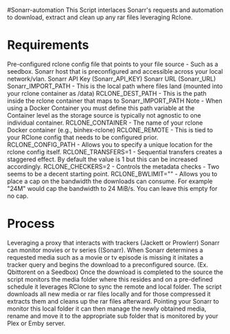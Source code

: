 #Sonarr-automation
This Script interlaces Sonarr's requests and automation to download, extract and clean up any rar files leveraging Rclone.

# Requirements
Pre-configured rclone config file that points to your file source - Such as a seedbox.
Sonarr host that is preconfigured and accessible across your local network/vlan.
Sonarr API Key (Sonarr_API_KEY)
Sonarr URL (Sonarr_URL)
Sonarr_IMPORT_PATH - This is the local path where files land (mounted into your rclone container as /data)
RCLONE_DEST_PATH - This is the path inside the rclone container that maps to Sonarr_IMPORT_PATH Note - When using a Docker Container you must define this path variable at the Container level as the storage source is typically not agnostic to one individual container.
RCLONE_CONTAINER - The name of your rclone Docker container (e.g., binhex-rclone)
RCLONE_REMOTE - This is tied to your RClone config that needs to be configured prior.
RCLONE_CONFIG_PATH - Allows you to specify a unique location for the rclone config itself.
RCLONE_TRANSFERS=1 - Sequential transfers creates a staggered effect. By default the value is 1 but this can be increased accordingly.
RCLONE_CHECKERS=2 - Controls the metadata checks - Two seems to be a decent starting point.
RCLONE_BWLIMIT="" - Allows you to place a cap on the bandwidth the downloads can consume. For example "24M" would cap the bandwidth to 24 MiB/s. You can leave this empty for no cap.

# Process
Leveraging a proxy that interacts with trackers (Jackett or Prowlerr) Sonarr can monitor movies or tv series ((Sonarr).
When Sonarr determines a requested media such as a movie or tv episode is missing it initates a tracker query and begins the download to a preconfigured source. (Ex. Qbittorent on a Seedbox)
Once the download is completed to the source the script monitors the media folder where this resides and on a pre-defined schedule it leverages RClone to sync the remote and local folder.
The script downloads all new media or rar files locally and for those compressed it extracts them and cleans up the rar files afterward.
Pointing your Sonarr to monitor this local folder it can then manage the newly obtained media, rename and move it to the appropriate sub folder that is monitored by your Plex or Emby server.
